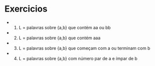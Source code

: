 # Exercicios

- 1. L = palavras sobre {a,b} que contém aa ou bb 
- 2. L = palavras sobre {a,b} que contém aaa 
- 3. L = palavras sobre {a,b} que começam com a ou terminam com b 
- 4. L = palavras sobre {a,b} com número par de a e ímpar de b

#


